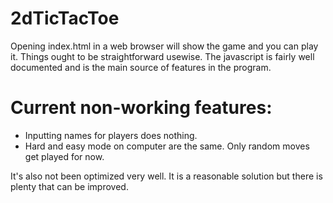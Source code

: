 # 2dTicTacToe

Opening index.html in a web browser will show the game and you can play it. Things ought to be straightforward usewise. The javascript is fairly well documented and is the main source of features in the program.

# Current non-working features: 
- Inputting names for players does nothing.
- Hard and easy mode on computer are the same. Only random moves get played for now.

It's also not been optimized very well. It is a reasonable solution but there is plenty that can be improved.
